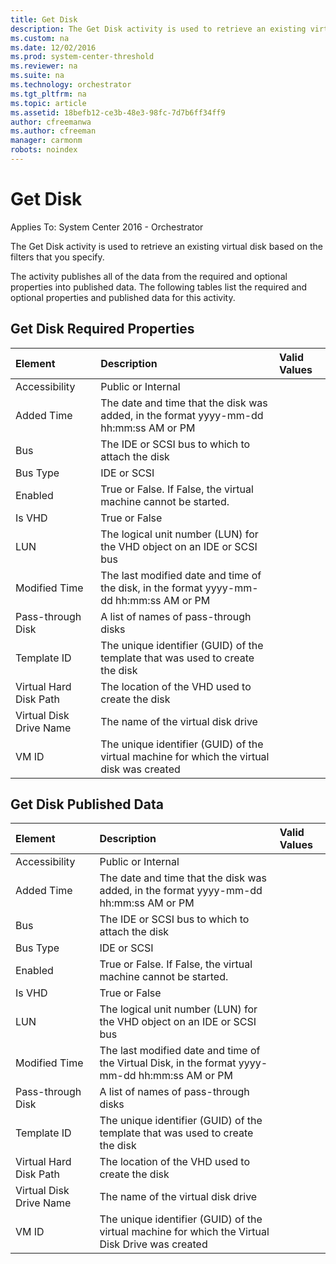 ```yaml
---
title: Get Disk
description: The Get Disk activity is used to retrieve an existing virtual disk based on the filters that you specify.
ms.custom: na
ms.date: 12/02/2016
ms.prod: system-center-threshold
ms.reviewer: na
ms.suite: na
ms.technology: orchestrator
ms.tgt_pltfrm: na
ms.topic: article
ms.assetid: 18befb12-ce3b-48e3-98fc-7d7b6ff34ff9
author: cfreemanwa
ms.author: cfreeman
manager: carmonm
robots: noindex
---
```

Get Disk
========

Applies To: System Center 2016 - Orchestrator

The Get Disk activity is used to retrieve an existing virtual disk based on the filters that you specify.

The activity publishes all of the data from the required and optional properties into published data. The following tables list the required and optional properties and published data for this activity.

Get Disk Required Properties
----------------------------

| Element   | Description   | Valid Values |
|:---|:---|:---|
| Accessibility   | Public or Internal   |   |
| Added Time   | The date and time that the disk was added, in the format yyyy-mm-dd hh:mm:ss AM or PM   |   |
| Bus   | The IDE or SCSI bus to which to attach the disk   |   |
| Bus Type   | IDE or SCSI   |   |
| Enabled   | True or False. If False, the virtual machine cannot be started.   |   |
| Is VHD   | True or False   |   |
| LUN   | The logical unit number (LUN) for the VHD object on an IDE or SCSI bus   |   |
| Modified Time   | The last modified date and time of the disk, in the format yyyy-mm-dd hh:mm:ss AM or PM   |   |
| Pass-through Disk   | A list of names of pass-through disks   |   |
| Template ID   | The unique identifier (GUID) of the template that was used to create the disk   |   |
| Virtual Hard Disk Path  | The location of the VHD used to create the disk   |   |
| Virtual Disk Drive Name | The name of the virtual disk drive   |   |
| VM ID   | The unique identifier (GUID) of the virtual machine for which the virtual disk was created |   |

Get Disk Published Data
-----------------------

| Element   | Description   | Valid Values |
|:---|:---|:---|
| Accessibility   | Public or Internal   |   |
| Added Time   | The date and time that the disk was added, in the format yyyy-mm-dd hh:mm:ss AM or PM   |   |
| Bus   | The IDE or SCSI bus to which to attach the disk   |   |
| Bus Type   | IDE or SCSI   |   |
| Enabled   | True or False. If False, the virtual machine cannot be started.   |   |
| Is VHD   | True or False   |   |
| LUN   | The logical unit number (LUN) for the VHD object on an IDE or SCSI bus   |   |
| Modified Time   | The last modified date and time of the Virtual Disk, in the format yyyy-mm-dd hh:mm:ss AM or PM  |   |
| Pass-through Disk   | A list of names of pass-through disks   |   |
| Template ID   | The unique identifier (GUID) of the template that was used to create the disk   |   |
| Virtual Hard Disk Path  | The location of the VHD used to create the disk   |   |
| Virtual Disk Drive Name | The name of the virtual disk drive   |   |
| VM ID   | The unique identifier (GUID) of the virtual machine for which the Virtual Disk Drive was created |   |
